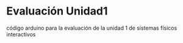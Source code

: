 # Evaluación Unidad1
código arduino para la evaluación de la unidad 1 de sistemas físicos interactivos
